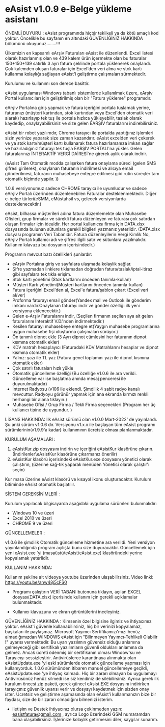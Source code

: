 #     eAsist v1.0.9  e-Belge yükleme asistanı   

ÖNEMLİ DUYURU : eAsist programında hiçbir teklikeli ya da kötü amaçlı kod yoktur. Öncelikle bu sayfanın en altındaki GÜVENLİĞİNİZ HAKKINDA bölümünü okuyunuz........!!!


Ülkemizin en kapsamlı eArşiv Faturaları eAsist ile düzenlendi. Excel listesi olarak hazırlanmış olan ve 439 kalem ürün içermekte olan bu faturalar 150+150+139 satırlık 3 ayrı fatura şeklinde portala yüklenerek onaylandı. Çok kalemden oluşan faturalar için Excel'den veri alma ve stok kartı kullanma kolaylığı sağlayan eAsist'i geliştirme çalışmaları sürmektedir. 

Kurulumu ve kullanımı son derece basittir.

eAsist uygulaması Windows tabanlı sistemlerde kullanılmak üzere, eArşiv Portal kullanıcıları için geliştirilmiş olan bir "Fatura yükleme" programıdır.

eArşiv Portalına giriş yapmak ve fatura içeriğini portala tuşlamak yerine, faturanızı (müşteri kartından, stok kartından veya Excel'den otomatik veri alarak) hazırlayıp tek tuş ile portala hızlıca yükleyebilir, taslak olarak kaydedip, onaylayabilirsiniz ve size gelen EARŞİV faturalarını indirebilirsiniz.

eAsist bir robot yazılımdır, Chrome tarayıcı ile portalda yaptığınız işlemleri sizin yerinize yaparak size zaman kazandırır. eAsist excelden veri çekerek ve ya stok kartı/müşteri kartı kullanarak fatura hazırlamanıza imkan sağlar ve hazırladığınız faturayı tek tuşla EARŞİV PORTALI'na yükler. Gelen faturalarınızı İNTERAKTİF VERGİ DAİRESİ'ne girerek aylık olarak indirir. 

(eAsist Tam Otomatik modda çalışırken fatura onaylama süreci (gelen SMS şifresi girilerek), onaylanan faturanın indirilmesi ve alıcıya email gönderilmesi, faturanın muhasebeye entegre edilmesi gibi rutin süreçler tam otomatik biçimde yapılır. ))

1.0.6 versiyonumuz sadece CHROME tarayıcı ile uyumludur ve sadece eArşiv Portalı üzerinden düzenlenebilen Faturalar desteklenmektedir. Diğer e-belge türleri(eSMM, eMüstahsil vs, gelecek versiyonlarda desteklenecektir.)

eAsist, bilhassa müşterileri adına fatura düzenlemekte olan Muhasebe Ofisleri, grup firmalar ve sürekli fatura düzenleyen ve faturası çok satırdan oluşan firmalar için idealdir. Her portal kullanıcısı firma için DATA.xlsx dosyasında bulunan sütunlara gerekli bilgileri yazmanız yeterlidir. (DATA.xlsx dosyası programın Veri Tabanıdır. Fatura düzenleyilerin Vergi Kimlik No, eArşiv Portalı kullanıcı adı ve şifresi ilgili satır ve sütunlara yazılmalıdır. Kullanım kılavuzu bu dosyanın içerisindedir.)

Programın mevcut bazı özellikleri şunlardır:

- eArşiv Portalına giriş ve sayfalara ulaşmada kolaylık sağlar. 
- Şifre yazmadan linklere tıklamadan doğrudan fatura/taslak/iptal-itiraz gibi sayfalara tek tıkla erişim.
- Stok kartı yönetimi (Stok kartlarını önceden tanımla-kullan)
- Müşteri Kartı yönetimi(Müşteri kartlarını önceden tanımla-kullan)
- Fatura içeriğini Excel'den al, Excel'e fatura/şablon çıkart (Excel veri al/ver)
- Proforma faturayı email gönder(Yandex mail ve Outlook ile gönderim imkanı vardır.Onaylanan faturayı indir ve gönder özelliği ilk yeni versiyona eklenecektir.)
- Gelen e-Arşiv Faturalarını indir, (Seçilen firmanın seçilen aya ait gelen faturalarını İnteraktif V.D.'nden indirmektedir.)
- Kesilen faturayı muhasebeye entegre et(Yaygın muhasebe programlarına uygun muhasebe fişi oluşturma çalışmaları sürüyor.)
- Ön tanımlı dipnot ekle (3 Ayrı dipnot cümlesini her faturanın dipnot kısmına otomatik ekler)
- KDV matrah hesaplayıcı (Faturadaki KDV Matrahlarını hesaplar ve dipnot kısmına otomatik ekler)
- Yalnız: yazı ile TL yaz (Fatura genel toplamını yazı ile dipnot kısmına otomatik ekler)
- Çok satırlı faturaları hızlı yükle
- Otomatik güncelleme özelliği (Bu özelliğe v1.0.6 ile ara verildi. Güncelleme var ise başlatma anında mesaj penceresi ile duyurulmaktadır)
- İnternet Radyosu (v106 ile eklendi. Şimdilik 4 sabit radyo kanalı mevcuttur. Radyoyu görünür yapmak için ana ekranda kırmızı renkli herhangi bir alana tıklayın.)
-  Muhasebe Ofisi / Grup Firma / Tekli Firma seçenekleri (Program her üç kullanıcı tipine de uygundur. )

LİSANS HAKKINDA:
İlk eAsist sürümü olan v1.0.0 Mart-2022' de yayınlandı. Şu anki sürüm v1.0.6 dır.
Versiyonu v1.x.x ile başlayan tüm eAsist programı sürümlerinin(v1.9.9'a kadar) kullanımının ücretsiz olması planlanmaktadır.

KURULUM AŞAMALARI :

1. eAsistKur.zip dosyasını indirin ve içeriğini eAsistKur klasörüne çıkarın. (İndirilenler\eAsistKur klasörüne çıkarmanız önerilir)
2. eAsistKur klasörü içerisindeki eAsistKur.exe dosyasını yönetici olarak çalıştırın, (üzerine sağ-tık yaparak menüden Yönetici olarak çalıştır'ı seçin)

Kur masa üzerine eAsist klasörü ve kısayol ikonu oluşturacaktır. 
Kurulum bitiminde eAsist otomatik başlatılır.

SİSTEM GEREKSİNİMLERİ :

Kurulum yapılacak bilgisayarda aşağıdaki uygulama sürümleri bulunmalıdır:
- Windows 10 ve üzeri
- Excel 2010 ve üzeri
- CHROME   9 ve üzeri

GÜNCELLEMELER :

v1.0.6 ile şimdilik Otomatik güncelleme hizmetine ara verildi. Yeni versiyon yayınlandığında program açılışta bunu size duyuracaktır. Güncellemek için yeni eAsist.exe 'yi (masaüstü\eAsist\eAsist.exe)  klasöründeki yerine kopyalamak yeterlidir.

KULLANIM HAKKINDA:

 Kullanım şekline ait videoya youtube üzerinden ulaşabilirsiniz. 
 Video linki:    https://youtu.be/anw48j5cFS0
 
- Programı çalıştırın VERİ TABANI butonuna tıklayın, açılan EXCEL dosyası(DATA.xlsx) içerisinde kullanım için gerekli açıklamalar bulunmaktadır.
 
- Kullanıcı klavuzunu ve ekran görüntülerini inceleyiniz.

GÜVENLİĞİNİZ HAKKINDA :
Kimsenin özel bilgisine ilgimiz ve ihtiyacımız yoktur. eAsist'i güvenle kullanabilirsiniz, hiç bir verinizi kopyalamaz, başkaları ile paylaşmaz. Microsoft Yayımcı Sertifikamızı'mızı henüz almadığımızdan WINDOWS eAsist için "Bilinmeyen Yayımcı-Tehlikeli Olabilir !" uyarısı vermektedir. Bu uyarı yazılımın güvensiz olduğu anlamına gelmeyeceği gibi sertifikalı yazılımların güvenli oldukları anlamına da gelmez. Ancak ücreti ödenmiş bir sertifikanın olması Window'su ve Tarayıcıyı sessizleştirir. Antivirüslerce karantinaya alınmakta olan eAsistUpdate.exe 'yi eski sürümlerde otomatik güncelleme yapması için kullanıyorduk. 1.0.6 sürümünden itibaren manuel güncellemeye geçildi, eAsistUpdate.exe 'ye ihtiyaç kalmadı. Hiç bir zararı olmayan bu uygulamayı Antivirüsünüz henüz silmedi ise 
siz kendiniz de silebilirsiniz. Ayrıca gerek ilk kurulum öncesi zip paketi, gerek güncel eAsist.EXE dosyasını indirirken tarayıcınız güvenlik uyarısı verir ve dosyayı kaydetmek için sizden onay ister. Ücretsiz ve geliştirme aşamasında olan eAsist'i kullanmanızın bize bir faydası, size de bir zararı olmadığını bilmenizi isterim.

- iletişim ve Destek ihtiyacınız olursa çekinmeden yazın:  easistfatura@gmail.com , ayrıca Logo üzerindeki GSM numaramdan bana ulaşabilirsiniz.
İşlerinize kolaylık getirmesini diler, saygılar sunarım.
